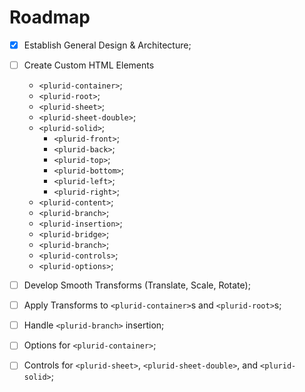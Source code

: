 <link rel="stylesheet" type="text/css" href="style.css">


# Roadmap


- [x] Establish General Design & Architecture;


- [ ] Create Custom HTML Elements
    + `<plurid-container>`;
    + `<plurid-root>`;
    + `<plurid-sheet>`;
    + `<plurid-sheet-double>`;
    + `<plurid-solid>`;
        + `<plurid-front>`;
        + `<plurid-back>`;
        + `<plurid-top>`;
        + `<plurid-bottom>`;
        + `<plurid-left>`;
        + `<plurid-right>`;
    + `<plurid-content>`;
    + `<plurid-branch>`;
    + `<plurid-insertion>`;
    + `<plurid-bridge>`;
    + `<plurid-branch>`;
    + `<plurid-controls>`;
    + `<plurid-options>`;



- [ ] Develop Smooth Transforms (Translate, Scale, Rotate);


- [ ] Apply Transforms to  `<plurid-container>`s and `<plurid-root>`s;


- [ ] Handle `<plurid-branch>` insertion;


- [ ] Options for `<plurid-container>`;


- [ ] Controls for `<plurid-sheet>`, `<plurid-sheet-double>`, and `<plurid-solid>`;
